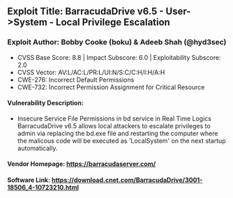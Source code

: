 ## Exploit Title:   BarracudaDrive v6.5 - User->System - Local Privilege Escalation
### Exploit Author:  Bobby Cooke (boku) & Adeeb Shah (@hyd3sec) 
+ CVSS Base Score: 8.8 | Impact Subscore: 6.0 | Exploitability Subscore: 2.0
+ CVSS Vector: AV:L/AC:L/PR:L/UI:N/S:C/C:H/I:H/A:H
+ CWE-276: Incorrect Default Permissions
+ CWE-732: Incorrect Permission Assignment for Critical Resource
#### Vulnerability Description:
+ Insecure Service File Permissions in bd service in Real Time Logics BarracudaDrive v6.5 allows local attackers to escalate privileges to admin via replacing the bd.exe file and restarting the computer where the malicous code  will be executed as 'LocalSystem' on the next startup automatically.
#### Vendor Homepage: https://barracudaserver.com/
#### Software Link:   https://download.cnet.com/BarracudaDrive/3001-18506_4-10723210.html
